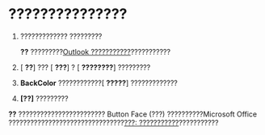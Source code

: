
# ???????????????

1. ????????????? ?????????
    
     **??**  ?????????[Outlook ???????????](8f81b1ce-333d-d9be-2af7-cfc65bf15e22.md)???????????
2. [ **??**] ??? [ **???**] ? [ **????????**] ?????????
    
3.  **BackColor** ????????????[ **?????**] ?????????????
    
4.  **[??]** ?????????
    

 **??**  ???????????????????????? Button Face (???) ??????????Microsoft Office ????????????????????????????????[???: ???????????](695b95a5-c795-cb4a-8d35-ba12b0007b1f.md)???????????

